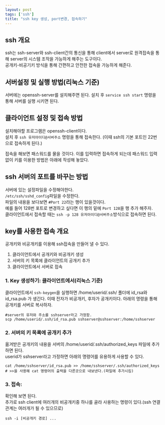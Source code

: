 ```yaml
---
layout: post
tags: ['ssh']
title: "ssh key 생성, port변경, 접속하기"
---
```

## ssh 개요
ssh는 ssh-server와 ssh-client간의 통신을 통해 client에서 server로 원격접속을 통해 server의 시스템 조작을 가능하게 해주는 도구이다.  
공개키-비공기키 방식을 통해 간편하고 안전한 접속을 가능하게 해준다. 

## 서버설정 및 실행 방법(리눅스 기준)
서버에는 openssh-server를 설치해주면 된다.
설치 후 `service ssh start` 명령을 통해 서버를 실행 시키면 된다.  

## 클라이언트 설정 및 접속 방법
설치해야할 프로그램은 openssh-client이다.  
설치 후 `ssh 유저아이디@서버주소` 명령을 통해 접속한다.
(이때 ssh의 기본 포트인 22번으로 접속하게 된다.)  
  
 접속을 해보면 패스워드를 물을 것이다. 이를 입력하면 접속하게 되는데 패스워드 입력없이 키를 이용한 방법은 아래에 작성해 놓았다.  

## ssh 서버의 포트를 바꾸는 방법
서버에 있는 설정파일을 수정해야한다.  
`/etc/ssh/sshd_config`파일을 수정한다.  
파일의 내용을 보다보면 `#Port 22`라는 행이 있을것이다.  
예를 들어 128번 포트로 변경하고 싶다면 이 행의 밑에 `Port 128`을 행 추가 해주자.  
클라이언트에서 접속할 때는 `ssh -p 128 유저아이디@서버주소`방식으로 접속하면 된다.  
   
## key를 사용한 접속 개요
공개키와 비공개키를 이용해 ssh접속을 만들어 낼 수 있다.  
1. 클라이언트에서 공개키와 비공개키 생성  
2. 서버의 키 목록에 클라이언트의 공개키 추가  
3. 클라이언트에서 서버로 접속

### 1. Key 생성하기: 클라이언트에서(리눅스 기준)
클라이언트에서 `ssh-keygen`을 실행하면 /home/userid/.ssh/ 폴더에 id_rsa와 id_rsa.pub 가 생긴다. 이때 전자가 비공개키, 후자가 공개키이다. 
아래의 명령을 통해 공개키를 서버로 복사하자.  
```
#server의 유저와 주소를 sshserver라고 가정함.
scp /home/userid/.ssh/id_rsa.pub sshserver@sshserver:/home/sshserver
```
  
### 2. 서버의 키 목록에 공개키 추가
옮겨받은 공개키의 내용을 서버의 /home/userid/.ssh/authorized_keys 파일에 추가하면 된다.  
userid가 sshserver라고 가정하면 아래의 명령어를 유용하게 사용할 수 있다.  
```
cat /home/sshserver/id_rsa.pub >> /home/sshserver/.ssh/authorized_keys
# >>을 사용해 cat 명령어의 출력을 다른곳으로 내보낸다.(파일에 추가시킴)
```
### 3. 접속:
확인해 보면 된다.  
추가로 ssh client에 여러개의 비공개키중 하나를 골라 사용하는 명령이 있다.(ssh 연결관계는 여러개가 될 수 있으므로)
```
ssh -i [비공개키 경로] ...
```



